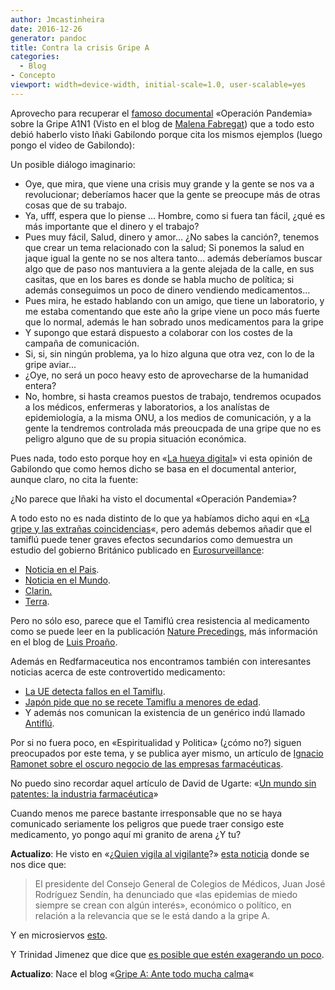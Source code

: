 ```yaml
---
author: Jmcastinheira
date: 2016-12-26
generator: pandoc
title: Contra la crisis Gripe A
categories:
  - Blog
- Concepto
viewport: width=device-width, initial-scale=1.0, user-scalable=yes
---
```




Aprovecho para recuperar el [famoso
documental](http://www.google.es/search?q=Operaci%C3%B3n+pandemia&ie=utf-8&oe=utf-8&aq=t&rls=com)
«Operación Pandemia» sobre la Gripe A1N1 (Visto en el blog de [Malena
Fabregat](http://malenafabregat.com/2009/07/operacion-pandemia/)) que a
todo esto debió haberlo visto Iñaki Gabilondo porque cita los mismos
ejemplos (luego pongo el video de Gabilondo):

Un posible diálogo imaginario:

-   Oye, que mira, que viene una crisis muy grande y la gente se nos va
    a revolucionar; deberíamos hacer que la gente se preocupe más de
    otras cosas que de su trabajo.
-   Ya, ufff, espera que lo piense ... Hombre, como si fuera tan fácil,
    ¿qué es más importante que el dinero y el trabajo?
-   Pues muy fácil, Salud, dinero y amor... ¿No sabes la canción?,
    tenemos que crear un tema relacionado con la salud; Si ponemos la
    salud en jaque igual la gente no se nos altera tanto... además
    deberíamos buscar algo que de paso nos mantuviera a la gente alejada
    de la calle, en sus casitas, que en los bares es donde se habla
    mucho de política; si además conseguimos un poco de dinero vendiendo
    medicamentos...
-   Pues mira, he estado hablando con un amigo, que tiene un
    laboratorio, y me estaba comentando que este año la gripe viene un
    poco más fuerte que lo normal, además le han sobrado unos
    medicamentos para la gripe
-   Y supongo que estará dispuesto a colaborar con los costes de la
    campaña de comunicación.
-   Si, si, sin ningún problema, ya lo hizo alguna que otra vez, con lo
    de la gripe aviar...
-   ¿Oye, no será un poco heavy esto de aprovecharse de la humanidad
    entera?
-   No, hombre, si hasta creamos puestos de trabajo, tendremos ocupados
    a los médicos, enfermeras y laboratorios, a los analístas de
    epidemiología, a la misma ONU, a los medios de comunicación, y a la
    gente la tendremos controlada más preoucpada de una gripe que no es
    peligro alguno que de su propia situación económica.

Pues nada, todo esto porque hoy en «[La hueya
digital](http://lahuelladigital.blogspot.com/2009/09/paranoia-por-la-gripe.html)»
vi esta opinión de Gabilondo que como hemos dicho se basa en el
documental anterior, aunque claro, no cita la fuente:

¿No parece que Iñaki ha visto el documental «Operación Pandemia»?

A todo esto no es nada distinto de lo que ya habíamos dicho aqui en «[La
gripe y las extrañas
coincidencias](http://entelequia.bligoo.com/content/view/503848/La-gripe-y-las-extranas-coincidencias.html)«,
pero además debemos añadir que el tamiflú puede tener graves efectos
secundarios como demuestra un estudio del gobierno Británico publicado
en [Eurosurveillance](http://www.eurosurveillance.org/):

-   [Noticia en el
    Pais](http://www.elpais.com/articulo/sociedad/Efectos/adversos/Tamiflu/ninos/sanos/elpepusoc/20090801elpepisoc_6/Tes).
-   [Noticia en el
    Mundo](http://www.elmundo.es/elmundosalud/2009/07/30/medicina/1248982465.html).
-   [Clarin.](http://www.clarin.com/diario/2009/08/10/um/m-01975700.htm)
-   [Terra](http://terranoticias.terra.es/sociedad/articulo/consumo_tamiflu_produjo_comportamiento_anomalo_1497024.htm).

Pero no sólo eso, parece que el Tamiflú crea resistencia al medicamento
como se puede leer en la publicación [Nature
Precedings](http://translate.google.com/translate?hl=es&u=http%3A%2F%2Fprecedings.nature.com%2Fdocuments%2F2832%2Fversion%2F1),
más información en el blog de [Luis
Proaño](http://lp77.wordpress.com/2009/05/02/efectos-secundarios-del-tamiflu/).

Además en Redfarmaceutica nos encontramos también con interesantes
noticias acerca de este controvertido medicamento:

-   [La UE detecta fallos en el
    Tamiflu](http://www.redfarmaceutica.com/noticia/default.cfm?str_action=mostrarNoticia&int_idNoticia=11471&int_idSeccion=416&str_fechaNoticia=20051118).
-   [Japón pide que no se recete Tamiflu a menores de
    edad](http://www.redfarmaceutica.com/noticia/default.cfm?str_action=mostrarNoticia&int_idNoticia=14043&int_idSeccion=643&str_fechaNoticia=20070323).
-   Y además nos comunican la existencia de un genérico indú llamado
    [Antiflú](http://www.redfarmaceutica.com/noticia/default.cfm?str_action=mostrarNoticia&int_idNoticia=16984&int_idSeccion=1308&str_fechaNoticia=20090518).

Por si no fuera poco, en «Espiritualidad y Politica» (¿cómo no?) siguen
preocupados por este tema, y se publica ayer mismo, un artículo de
[Ignacio Ramonet sobre el oscuro negocio de las empresas
farmacéuticas](http://espiritualidadypolitica.blogspot.com/2009/09/mafias-farmaceuticas-por-ignacio.html).

No puedo sino recordar aquel artículo de David de Ugarte: «[Un mundo sin
patentes: la industria
farmacéutica](http://www.deugarte.com/un-mundo-sin-patentes-la-industria-farmaceutica)»

Cuando menos me parece bastante irresponsable que no se haya comunicado
seriamente los peligros que puede traer consigo este medicamento, yo
pongo aquí mi granito de arena ¿Y tu?

**Actualizo**: He visto en «¿[Quien vigila al
vigilante](http://lavigilanta.info/wordpress/?p=1419)?» [esta
noticia](http://www.elmundo.es/elmundosalud/2009/09/02/medicina/1251893075.html)
donde se nos dice que:

> El presidente del Consejo General de Colegios de Médicos, Juan José
> Rodríguez Sendín, ha denunciado que «las epidemias de miedo siempre se
> crean con algún interés», económico o político, en relación a la
> relevancia que se le está dando a la gripe A.

Y en microsiervos
[esto](http://www.microsiervos.com/archivo/ciencia/poniendo-gripe-a-en-perspectiva.html).

Y Trinidad Jimenez que dice que [es posible que estén exagerando un
poco](http://lahuelladigital.blogspot.com/2009/09/el-cachondeo-padre.html).

**Actualizo**: Nace el blog «[Gripe A: Ante todo mucha
calma](http://gripeycalma.wordpress.com/)«
